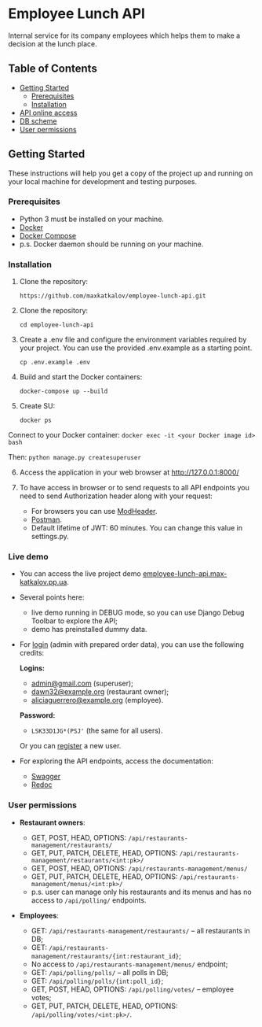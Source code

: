 # Employee Lunch API

Internal service for its company employees which helps them to  make a decision at the lunch place.

## Table of Contents

- [Getting Started](#getting-started)
  - [Prerequisites](#prerequisites)
  - [Installation](#installation)
- [API online access](#live-demo)
- [DB scheme](https://monosnap.com/file/6lszCRY8VrNOfcQJrYoN6ilgytsHmi)
- [User permissions](#user-permissions)

## Getting Started

These instructions will help you get a copy of the project up and running on your local machine for development and testing purposes.

### Prerequisites

- Python 3 must be installed on your machine.
- [Docker](https://docs.docker.com/get-docker/)
- [Docker Compose](https://docs.docker.com/compose/install/)
- p.s. Docker daemon should be running on your machine.

### Installation

1. Clone the repository:

   ```shell
   https://github.com/maxkatkalov/employee-lunch-api.git

2. Clone the repository:

   ```shell
   cd employee-lunch-api

3. Create a .env file and configure the environment variables required by your project. You can use the provided .env.example as a starting point.

   ```shell
   cp .env.example .env

4. Build and start the Docker containers:

   ```shell
   docker-compose up --build

5. Create SU:
   ```shell	
   docker ps

  Connect to your Docker container: ```docker exec -it <your Docker image id> bash```

  Then: ```python manage.py createsuperuser```

6. Access the application in your web browser at http://127.0.0.1:8000/

7. To have access in browser or to send requests to all API endpoints you need to send Authorization header along with your request:
   
   - For browsers you can use [ModHeader](https://modheader.com/?ref=me&product=ModHeader&version=5.0.7&browser=chrome).
   - [Postman](https://monosnap.com/file/yX9vn5LwypObGy1nRNBC6NLlGaSdBj).
   - Default lifetime of JWT: 60 minutes. You can change this value in settings.py.

### Live demo

- You can access the live project demo [employee-lunch-api.max-katkalov.pp.ua](https://employee-lunch-api.max-katkalov.pp.ua/).
- Several points here:
  - live demo running in DEBUG mode, so you can use Django Debug Toolbar to explore the API;
  - demo has preinstalled dummy data.

- For [login]([https://care-express-api.techone.pp.ua/api/station-user/token/login/](https://employee-lunch-api.max-katkalov.pp.ua/api/user-area/token/login/)) (admin with prepared order data), you can use the following credits:

   **Logins:** 
     - admin@gmail.com (superuser);
     - dawn32@example.org (restaurant owner);
     - aliciaguerrero@example.org (employee).

   **Password:** 
     - ```LSK33D1JG*(PSJ'``` (the same for all users).

   Or you can [register](https://employee-lunch-api.max-katkalov.pp.ua/api/user-area/register/) a new user.

- For exploring the API endpoints, access the documentation:

  - [Swagger](https://employee-lunch-api.max-katkalov.pp.ua/api/doc/swagger/)
  - [Redoc](https://employee-lunch-api.max-katkalov.pp.ua/api/doc/redoc/)

### User permissions
- **Restaurant owners**:
  - GET, POST, HEAD, OPTIONS: ```/api/restaurants-management/restaurants/```
  - GET, PUT, PATCH, DELETE, HEAD, OPTIONS: ```/api/restaurants-management/restaurants/<int:pk>/```
  - GET, POST, HEAD, OPTIONS: ```/api/restaurants-management/menus/```
  - GET, PUT, PATCH, DELETE, HEAD, OPTIONS: ```/api/restaurants-management/menus/<int:pk>/```
  - p.s. user can manage only his restaurants and its menus and has no access to ```/api/polling/``` endpoints.
  
- **Employees**:
  - GET: ```/api/restaurants-management/restaurants/``` – all restaurants in DB;
  - GET: ```/api/restaurants-management/restaurants/{int:restaurant_id}```;
  - No access to ```/api/restaurants-management/menus/``` endpoint;
  - GET: ```/api/polling/polls/``` – all polls in DB;
  - GET: ```/api/polling/polls/{int:poll_id}```;
  - GET, POST, HEAD, OPTIONS: ```/api/polling/votes/``` – employee votes;
  - GET, PUT, PATCH, DELETE, HEAD, OPTIONS: ```/api/polling/votes/<int:pk>/```.

